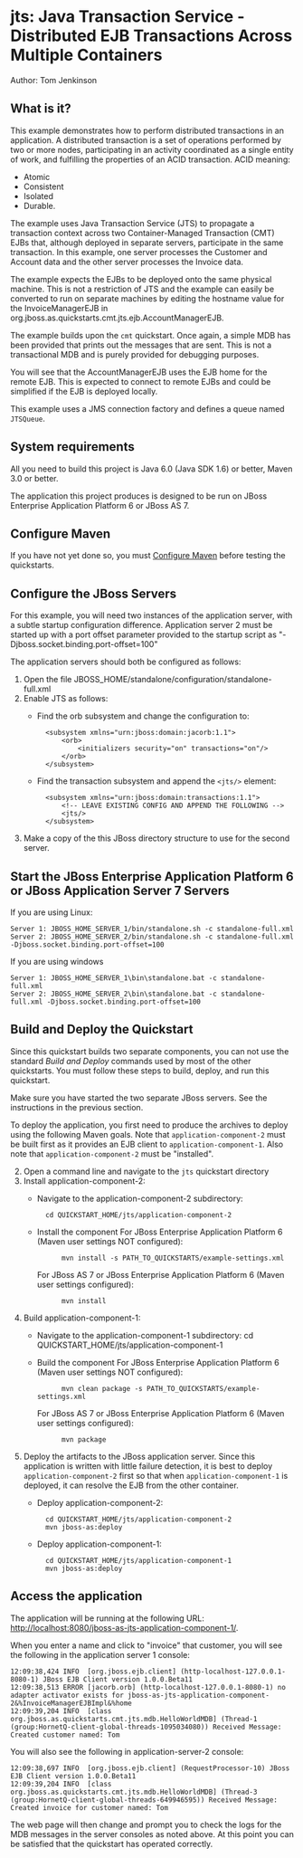 jts: Java Transaction Service - Distributed EJB Transactions Across Multiple Containers 
======================================================================================
Author: Tom Jenkinson

What is it?
-----------

This example demonstrates how to perform distributed transactions in an application. A distributed transaction is a set of operations performed by two or more nodes, participating in an activity coordinated as a single entity of work, and fulfilling the properties of an ACID transaction. ACID meaning:

* Atomic
* Consistent
* Isolated
* Durable.

The example uses Java Transaction Service (JTS) to propagate a transaction context across two Container-Managed Transaction (CMT) EJBs that, although deployed in separate servers, participate in the same transaction. In this example, one server processes the Customer and Account data and the other server processes the Invoice data.

The example expects the EJBs to be deployed onto the same physical machine. This is not a restriction of JTS and the example can easily be converted to run on separate machines by editing the hostname value for the InvoiceManagerEJB in org.jboss.as.quickstarts.cmt.jts.ejb.AccountManagerEJB.

The example builds upon the `cmt` quickstart. Once again, a simple MDB has been provided that prints out the messages that are sent. This is not a transactional MDB and is purely provided for debugging purposes.

You will see that the AccountManagerEJB uses the EJB home for the remote EJB. This is expected to connect to remote EJBs and could be simplified if the EJB is deployed locally.

This example uses a JMS connection factory and defines a queue named `JTSQueue`. 


System requirements
-------------------

All you need to build this project is Java 6.0 (Java SDK 1.6) or better, Maven 3.0 or better.

The application this project produces is designed to be run on JBoss Enterprise Application Platform 6 or JBoss AS 7. 

 
Configure Maven
---------------

If you have not yet done so, you must [Configure Maven](../README.html/#mavenconfiguration) before testing the quickstarts.


Configure the JBoss Servers
-------------------------

For this example, you will need two instances of the application server, with a subtle startup configuration difference. Application server 2 must be started up with a port offset parameter provided to the startup script as "-Djboss.socket.binding.port-offset=100"

The application servers should both be configured as follows:

1. Open the file JBOSS_HOME/standalone/configuration/standalone-full.xml
2. Enable JTS as follows:
    * Find the orb subsystem and change the configuration to:  

            <subsystem xmlns="urn:jboss:domain:jacorb:1.1">
                <orb>
                    <initializers security="on" transactions="on"/>
                </orb>
            </subsystem>
    * Find the transaction subsystem and append the `<jts/>` element:  

            <subsystem xmlns="urn:jboss:domain:transactions:1.1">
                <!-- LEAVE EXISTING CONFIG AND APPEND THE FOLLOWING -->
                <jts/>
            </subsystem>
3. Make a copy of the this JBoss directory structure to use for the second server.


Start the JBoss Enterprise Application Platform 6 or JBoss Application Server 7 Servers
-------------------------

If you are using Linux:

    Server 1: JBOSS_HOME_SERVER_1/bin/standalone.sh -c standalone-full.xml
    Server 2: JBOSS_HOME_SERVER_2/bin/standalone.sh -c standalone-full.xml -Djboss.socket.binding.port-offset=100

If you are using windows

    Server 1: JBOSS_HOME_SERVER_1\bin\standalone.bat -c standalone-full.xml
    Server 2: JBOSS_HOME_SERVER_2\bin\standalone.bat -c standalone-full.xml -Djboss.socket.binding.port-offset=100


Build and Deploy the Quickstart
-------------------------

Since this quickstart builds two separate components, you can not use the standard *Build and Deploy* commands used by most of the other quickstarts. You must follow these steps to build, deploy, and run this quickstart.

Make sure you have started the two separate JBoss servers. See the instructions in the previous section.

To deploy the application, you first need to produce the archives to deploy using the following Maven goals. 
Note that `application-component-2` must be built first as it provides an EJB client to `application-component-1`. 
Also note that `application-component-2` must be "installed".

2. Open a command line and navigate to the `jts` quickstart directory
3. Install application-component-2:
    * Navigate to the application-component-2 subdirectory:

            cd QUICKSTART_HOME/jts/application-component-2
    * Install the component
      For JBoss Enterprise Application Platform 6 (Maven user settings NOT configured): 

                mvn install -s PATH_TO_QUICKSTARTS/example-settings.xml

      For JBoss AS 7 or JBoss Enterprise Application Platform 6 (Maven user settings configured): 

                mvn install
4. Build application-component-1:
    * Navigate to the application-component-1 subdirectory:
          cd QUICKSTART_HOME/jts/application-component-1
    * Build the component
        For JBoss Enterprise Application Platform 6 (Maven user settings NOT configured): 

                mvn clean package -s PATH_TO_QUICKSTARTS/example-settings.xml

        For JBoss AS 7 or JBoss Enterprise Application Platform 6 (Maven user settings configured): 

                mvn package
5. Deploy the artifacts to the JBoss application server. Since this application is written with little failure detection, it is best to deploy `application-component-2` first so that when `application-component-1` is deployed, it can resolve the EJB from the other container.
    * Deploy application-component-2:

            cd QUICKSTART_HOME/jts/application-component-2
            mvn jboss-as:deploy
    * Deploy application-component-1:

            cd QUICKSTART_HOME/jts/application-component-1
            mvn jboss-as:deploy


Access the application 
---------------------

The application will be running at the following URL: <http://localhost:8080/jboss-as-jts-application-component-1/>.

When you enter a name and click to "invoice" that customer, you will see the following in the application server 1 console:
    
    12:09:38,424 INFO  [org.jboss.ejb.client] (http-localhost-127.0.0.1-8080-1) JBoss EJB Client version 1.0.0.Beta11
    12:09:38,513 ERROR [jacorb.orb] (http-localhost-127.0.0.1-8080-1) no adapter activator exists for jboss-as-jts-application-component-2&%InvoiceManagerEJBImpl&%home
    12:09:39,204 INFO  [class org.jboss.as.quickstarts.cmt.jts.mdb.HelloWorldMDB] (Thread-1 (group:HornetQ-client-global-threads-1095034080)) Received Message: Created customer named: Tom

You will also see the following in application-server-2 console:

    12:09:38,697 INFO  [org.jboss.ejb.client] (RequestProcessor-10) JBoss EJB Client version 1.0.0.Beta11
    12:09:39,204 INFO  [class org.jboss.as.quickstarts.cmt.jts.mdb.HelloWorldMDB] (Thread-3 (group:HornetQ-client-global-threads-649946595)) Received Message: Created invoice for customer named: Tom

The web page will then change and  prompt you to check the logs for the MDB messages in the server consoles as noted above. At this point you can be satisfied that the quickstart has operated correctly.

